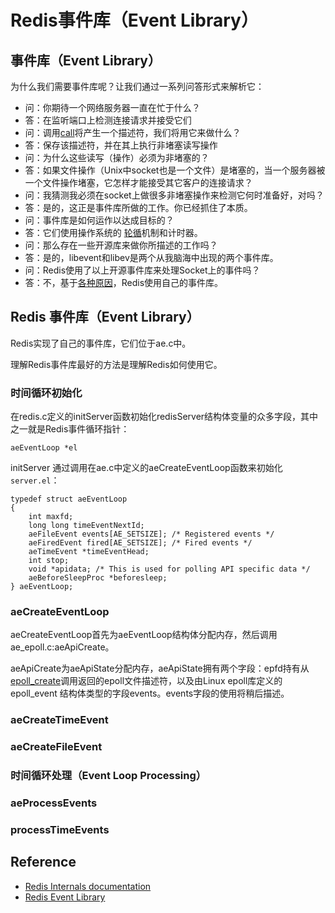 # Redis事件库（Event Library）
## 事件库（Event Library）
为什么我们需要事件库呢？让我们通过一系列问答形式来解析它：
+ 问：你期待一个网络服务器一直在忙于什么？
+ 答：在监听端口上检测连接请求并接受它们
+ 问：调用[call](http://man.cx/accept%282%29%20accept)将产生一个描述符，我们将用它来做什么？
+ 答：保存该描述符，并在其上执行非堵塞读写操作
+ 问：为什么这些读写（操作）必须为非堵塞的？
+ 答：如果文件操作（Unix中socket也是一个文件）是堵塞的，当一个服务器被一个文件操作堵塞，它怎样才能接受其它客户的连接请求？
+ 问：我猜测我必须在socket上做很多非堵塞操作来检测它何时准备好，对吗？
+ 答：是的，这正是事件库所做的工作。你已经抓住了本质。
+ 问：事件库是如何运作以达成目标的？
+ 答：它们使用操作系统的 [轮循](http://www.devshed.com/c/a/BrainDump/Linux-Files-and-the-Event-Poll-Interface/)机制和计时器。
+ 问：那么存在一些开源库来做你所描述的工作吗？
+ 答：是的，libevent和libev是两个从我脑海中出现的两个事件库。
+ 问：Redis使用了以上开源事件库来处理Socket上的事件吗？
+ 答：不，基于[各种原因](http://groups.google.com/group/redis-db/browse_thread/thread/b52814e9ef15b8d0/)，Redis使用自己的事件库。
## Redis 事件库（Event Library）
Redis实现了自己的事件库，它们位于ae.c中。

理解Redis事件库最好的方法是理解Redis如何使用它。
### 时间循环初始化
在redis.c定义的initServer函数初始化redisServer结构体变量的众多字段，其中之一就是Redis事件循环指针：
```
aeEventLoop *el
```
initServer 通过调用在ae.c中定义的aeCreateEventLoop函数来初始化`server.el`： 
```
typedef struct aeEventLoop
{
    int maxfd;
    long long timeEventNextId;
    aeFileEvent events[AE_SETSIZE]; /* Registered events */
    aeFiredEvent fired[AE_SETSIZE]; /* Fired events */
    aeTimeEvent *timeEventHead;
    int stop;
    void *apidata; /* This is used for polling API specific data */
    aeBeforeSleepProc *beforesleep;
} aeEventLoop;
```
 ### aeCreateEventLoop
 aeCreateEventLoop首先为aeEventLoop结构体分配内存，然后调用ae_epoll.c:aeApiCreate。

 aeApiCreate为aeApiState分配内存，aeApiState拥有两个字段：epfd持有从[epoll_create](http://man.cx/epoll_create%282%29)调用返回的epoll文件描述符，以及由Linux epoll库定义的epoll_event 结构体类型的字段events。events字段的使用将稍后描述。

 
### aeCreateTimeEvent
### aeCreateFileEvent
### 时间循环处理（Event Loop Processing）
### aeProcessEvents
### processTimeEvents

## Reference
- [Redis Internals documentation](https://redis.io/topics/internals)
- [Redis Event Library](https://redis.io/topics/internals-rediseventlib)